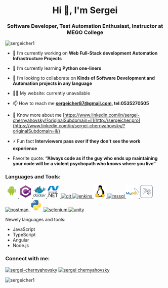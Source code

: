 <h1 align="center">Hi 👋, I'm Sergei</h1>
<h3 align="center">Software Developer, Test Automation Enthusiast, Instructor at MEGO College </h3>

<p align="left"> <img src="https://komarev.com/ghpvc/?username=sergeicher1&label=Profile%20views&color=0e75b6&style=flat" alt="sergeicher1" /> </p>

- 🔭 I’m currently working on **Web Full-Stack development** **Automation Infrastructure Projects**

- 🌱 I’m currently learning **Python one-liners**

- 👯 I’m looking to collaborate on **Kinds of Software Development and Automation projects in any language**

- 👨‍💻 My website: currently unavailable

- 📫 How to reach me **sergeicher87@gmail.com, tel:0535270505**

- 📄 Know more about me [https://www.linkedin.com/in/sergei-chernyahovsky/?originalSubdomain=il](http://sergeicher.pro](https://www.linkedin.com/in/sergei-chernyahovsky/?originalSubdomain=il/)

- ⚡ Fun fact **Interviewers pass over if they don't see the work experience**

- Favorite quote: **“Always code as if the guy who ends up
                                                maintaining your code will be a violent
                                                    psychopath who knows where you live”** 

</p>

<h3 align="left">Languages and Tools:</h3>
<p align="left"> <a href="https://developer.android.com" target="_blank" rel="noreferrer"> <img src="https://raw.githubusercontent.com/devicons/devicon/master/icons/android/android-original-wordmark.svg" alt="android" width="40" height="40"/> </a> <a href="https://www.w3schools.com/cs/" target="_blank" rel="noreferrer"> <img src="https://raw.githubusercontent.com/devicons/devicon/master/icons/csharp/csharp-original.svg" alt="csharp" width="40" height="40"/> </a> <a href="https://www.docker.com/" target="_blank" rel="noreferrer"> <img src="https://raw.githubusercontent.com/devicons/devicon/master/icons/docker/docker-original-wordmark.svg" alt="docker" width="40" height="40"/> </a> <a href="https://dotnet.microsoft.com/" target="_blank" rel="noreferrer"> <img src="https://raw.githubusercontent.com/devicons/devicon/master/icons/dot-net/dot-net-original-wordmark.svg" alt="dotnet" width="40" height="40"/> </a> <a href="https://git-scm.com/" target="_blank" rel="noreferrer"> <img src="https://www.vectorlogo.zone/logos/git-scm/git-scm-icon.svg" alt="git" width="40" height="40"/> </a> <a href="https://www.jenkins.io" target="_blank" rel="noreferrer"> <img src="https://www.vectorlogo.zone/logos/jenkins/jenkins-icon.svg" alt="jenkins" width="40" height="40"/> </a> <a href="https://www.linux.org/" target="_blank" rel="noreferrer"> <img src="https://raw.githubusercontent.com/devicons/devicon/master/icons/linux/linux-original.svg" alt="linux" width="40" height="40"/> </a> <a href="https://www.microsoft.com/en-us/sql-server" target="_blank" rel="noreferrer"> <img src="https://www.svgrepo.com/show/303229/microsoft-sql-server-logo.svg" alt="mssql" width="40" height="40"/> </a> <a href="https://www.mysql.com/" target="_blank" rel="noreferrer"> <img src="https://raw.githubusercontent.com/devicons/devicon/master/icons/mysql/mysql-original-wordmark.svg" alt="mysql" width="40" height="40"/> </a> <a href="https://www.photoshop.com/en" target="_blank" rel="noreferrer"> <img src="https://raw.githubusercontent.com/devicons/devicon/master/icons/photoshop/photoshop-line.svg" alt="photoshop" width="40" height="40"/> </a> <a href="https://postman.com" target="_blank" rel="noreferrer"> <img src="https://www.vectorlogo.zone/logos/getpostman/getpostman-icon.svg" alt="postman" width="40" height="40"/> </a> <a href="https://www.python.org" target="_blank" rel="noreferrer"> <img src="https://raw.githubusercontent.com/devicons/devicon/master/icons/python/python-original.svg" alt="python" width="40" height="40"/> </a> <a href="https://www.selenium.dev" target="_blank" rel="noreferrer"> <img src="https://raw.githubusercontent.com/detain/svg-logos/780f25886640cef088af994181646db2f6b1a3f8/svg/selenium-logo.svg" alt="selenium" width="40" height="40"/> </a> <a href="https://unity.com/" target="_blank" rel="noreferrer"> <img src="https://www.vectorlogo.zone/logos/unity3d/unity3d-icon.svg" alt="unity" width="40" height="40"/> </a> </p>
<p>Newely languages and tools: 
<ul>
  <li>
    JavaScript
  </li>
  <li>
    TypeScript
  </li>
  <li>
    Angular
  </li>
  <li>
    Node.js
  </li>
</ul>
</p>

<h3 align="left">Connect with me:</h3>
<p align="left">
<a href="https://linkedin.com/in/sergei-chernyahovsky" target="blank"><img align="center" src="https://raw.githubusercontent.com/rahuldkjain/github-profile-readme-generator/master/src/images/icons/Social/linked-in-alt.svg" alt="sergei-chernyahovsky" height="30" width="40" /></a>
<a href="https://www.youtube.com/c/sergei chernyahovsky" target="blank"><img align="center" src="https://raw.githubusercontent.com/rahuldkjain/github-profile-readme-generator/master/src/images/icons/Social/youtube.svg" alt="sergei chernyahovsky" height="30" width="40" /></a>

<p><img align="center" src="https://github-readme-stats.vercel.app/api/top-langs?username=sergeicher1&show_icons=true&locale=en&layout=compact" alt="sergeicher1" /></p>
